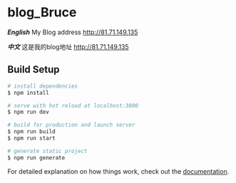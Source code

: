 # blog_Bruce

***English***
My Blog address http://81.71.149.135

***中文***
这是我的blog地址 http://81.71.149.135

## Build Setup

```bash
# install dependencies
$ npm install

# serve with hot reload at localhost:3000
$ npm run dev

# build for production and launch server
$ npm run build
$ npm run start

# generate static project
$ npm run generate
```

For detailed explanation on how things work, check out the [documentation](https://nuxtjs.org).
